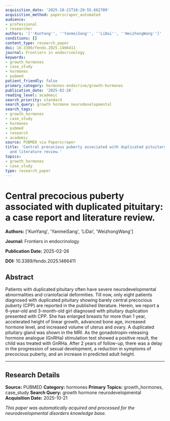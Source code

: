 ```yaml
---
acquisition_date: '2025-10-21T16:20:55.662709'
acquisition_method: paperscraper_automated
audience:
- professional
- researcher
authors: '[''KunYang'', ''YanmeiSang'', ''LiDai'', ''WeizhongWang'']'
conditions: []
content_type: research_paper
doi: 10.3389/fendo.2025.1466411
journal: Frontiers in endocrinology
keywords:
- growth_hormones
- case_study
- hormones
- pubmed
patient_friendly: false
primary_category: hormones-endocrine/growth-hormones
publication_date: '2025-02-26'
reading_level: academic
search_priority: standard
search_query: growth hormone neurodevelopmental
search_tags:
- growth_hormones
- case_study
- hormones
- pubmed
- research
- academic
source: PUBMED via Paperscraper
title: 'Central precocious puberty associated with duplicated pituitary: a case report
  and literature review.'
topics:
- growth_hormones
- case_study
type: research_paper
---
```


# Central precocious puberty associated with duplicated pituitary: a case report and literature review.

**Authors:** ['KunYang', 'YanmeiSang', 'LiDai', 'WeizhongWang']

**Journal:** Frontiers in endocrinology

**Publication Date:** 2025-02-26

**DOI:** 10.3389/fendo.2025.1466411

## Abstract

Patients with duplicated pituitary often have severe neurodevelopmental abnormalities and craniofacial deformities. Till now, only eight patients diagnosed with duplicated pituitary showing barely central precocious puberty (CPP) are reported in the published literature. Herein, we report a 6-year-old and 3-month-old girl diagnosed with pituitary duplication presented with CPP. She has enlarged breasts for more than 1 year, accelerated height of linear growth, advanced bone age, increased hormone level, and increased volume of uterus and ovary. A duplicated pituitary gland was shown in the MRI. As the gonadotropin-releasing hormone analogue (GnRHa) stimulation test showed a positive result, the child was treated with GnRHa. After 2 years of follow-up, there was a delay in the progression of sexual development, a reduction in symptoms of precocious puberty, and an increase in predicted adult height.

---

## Research Details

**Source:** PUBMED
**Category:** hormones
**Primary Topics:** growth_hormones, case_study
**Search Query:** growth hormone neurodevelopmental
**Acquisition Date:** 2025-10-21

*This paper was automatically acquired and processed for the neurodevelopmental disorders knowledge base.*
